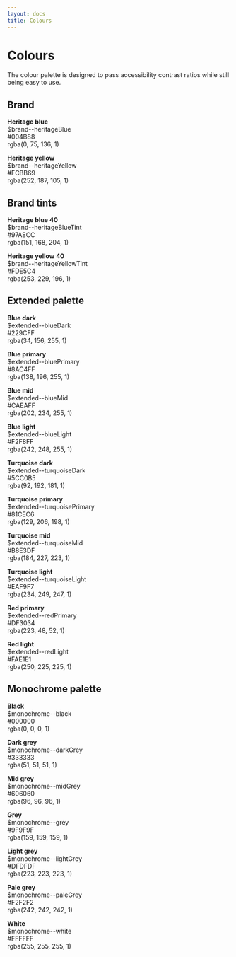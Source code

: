 ```yaml
---
layout: docs
title: Colours
---
```


# Colours

The colour palette is designed to pass accessibility contrast ratios while still being easy to use.

## Brand

<div class="inline-flex-ns flex-column-ns mr-4-ns ba b-width-1 b-radius-4 b-light-grey mb-4">
  <div class="block height-0 pb-100 w-full mw-250-ns bg-heritage-blue"></div>
  <div class="b-top b-width-1 b-light-grey p-3">
    <p>
      <strong>Heritage blue</strong><br>
      $brand--heritageBlue<br>
      #004B88<br>
      rgba(0, 75, 136, 1)
    </p>
  </div>
</div>

<div class="inline-flex-ns flex-column-ns mr-4-ns ba b-width-1 b-radius-4 b-light-grey mb-4">
  <div class="block height-0 pb-100 w-full mw-250-ns bg-heritage-yellow"></div>
  <div class="b-top b-width-1 b-light-grey p-3">
    <p>
      <strong>Heritage yellow</strong><br>
      $brand--heritageYellow<br>
      #FCBB69<br>
      rgba(252, 187, 105, 1)
    </p>
  </div>
</div>

## Brand tints

<div class="inline-flex-ns flex-column-ns mr-4-ns ba b-width-1 b-radius-4 b-light-grey mb-4">
  <div class="block height-0 pb-100 w-full mw-250-ns bg-heritage-blue-40"></div>
  <div class="b-top b-width-1 b-light-grey p-3">
    <p>
      <strong>Heritage blue 40</strong><br>
      $brand--heritageBlueTint<br>
      #97A8CC<br>
      rgba(151, 168, 204, 1)
    </p>
  </div>
</div>

<div class="inline-flex-ns flex-column-ns mr-4-ns ba b-width-1 b-radius-4 b-light-grey mb-4">
  <div class="block height-0 pb-100 w-full mw-250-ns bg-heritage-yellow-40"></div>
  <div class="b-top b-width-1 b-light-grey p-3">
    <p>
      <strong>Heritage yellow 40</strong><br>
      $brand--heritageYellowTint<br>
      #FDE5C4<br>
      rgba(253, 229, 196, 1)
    </p>
  </div>
</div>

## Extended palette

<div class="inline-flex-ns flex-column-ns mr-4-ns ba b-width-1 b-radius-4 b-light-grey mb-4">
  <div class="block height-0 pb-100 w-full mw-250-ns bg-blue-dark"></div>
  <div class="b-top b-width-1 b-light-grey p-3">
    <p>
      <strong>Blue dark</strong><br>
      $extended--blueDark<br>
      #229CFF<br>
      rgba(34, 156, 255, 1)
    </p>
  </div>
</div>

<div class="inline-flex-ns flex-column-ns mr-4-ns ba b-width-1 b-radius-4 b-light-grey mb-4">
  <div class="block height-0 pb-100 w-full mw-250-ns bg-blue-primary"></div>
  <div class="b-top b-width-1 b-light-grey p-3">
    <p>
      <strong>Blue primary</strong><br>
      $extended--bluePrimary<br>
      #8AC4FF<br>
      rgba(138, 196, 255, 1)
    </p>
  </div>
</div>

<div class="inline-flex-ns flex-column-ns mr-4-ns ba b-width-1 b-radius-4 b-light-grey mb-4">
  <div class="block height-0 pb-100 w-full mw-250-ns bg-blue-mid"></div>
  <div class="b-top b-width-1 b-light-grey p-3">
    <p>
      <strong>Blue mid</strong><br>
      $extended--blueMid<br>
      #CAEAFF<br>
      rgba(202, 234, 255, 1)
    </p>
  </div>
</div>

<div class="inline-flex-ns flex-column-ns mr-4-ns ba b-width-1 b-radius-4 b-light-grey mb-4">
  <div class="block height-0 pb-100 w-full mw-250-ns bg-blue-light"></div>
  <div class="b-top b-width-1 b-light-grey p-3">
    <p>
      <strong>Blue light</strong><br>
      $extended--blueLight<br>
      #F2F8FF<br>
      rgba(242, 248, 255, 1)
    </p>
  </div>
</div>

<div class="inline-flex-ns flex-column-ns mr-4-ns ba b-width-1 b-radius-4 b-light-grey mb-4">
  <div class="block height-0 pb-100 w-full mw-250-ns bg-turquoise-dark"></div>
  <div class="b-top b-width-1 b-light-grey p-3">
    <p>
      <strong>Turquoise dark</strong><br>
        $extended--turquoiseDark<br>
      #5CC0B5<br>
      rgba(92, 192, 181, 1)
    </p>
  </div>
</div>

<div class="inline-flex-ns flex-column-ns mr-4-ns ba b-width-1 b-radius-4 b-light-grey mb-4">
  <div class="block height-0 pb-100 w-full mw-250-ns bg-turquoise-primary"></div>
  <div class="b-top b-width-1 b-light-grey p-3">
    <p>
      <strong>Turquoise primary</strong><br>
      $extended--turquoisePrimary<br>
      #81CEC6<br>
      rgba(129, 206, 198, 1)
    </p>
  </div>
</div>

<div class="inline-flex-ns flex-column-ns mr-4-ns ba b-width-1 b-radius-4 b-light-grey mb-4">
  <div class="block height-0 pb-100 w-full mw-250-ns bg-turquoise-mid"></div>
  <div class="b-top b-width-1 b-light-grey p-3">
    <p>
      <strong>Turquoise mid</strong><br>
      $extended--turquoiseMid<br>
      #B8E3DF<br>
      rgba(184, 227, 223, 1)
    </p>
  </div>
</div>

<div class="inline-flex-ns flex-column-ns mr-4-ns ba b-width-1 b-radius-4 b-light-grey mb-4">
  <div class="block height-0 pb-100 w-full mw-250-ns bg-turquoise-light"></div>
  <div class="b-top b-width-1 b-light-grey p-3">
    <p>
      <strong>Turquoise light</strong><br>
      $extended--turquoiseLight<br>
      #EAF9F7<br>
      rgba(234, 249, 247, 1)
    </p>
  </div>
</div>

<div class="inline-flex-ns flex-column-ns mr-4-ns ba b-width-1 b-radius-4 b-light-grey mb-4">
  <div class="block height-0 pb-100 w-full mw-250-ns bg-red-primary"></div>
  <div class="b-top b-width-1 b-light-grey p-3">
    <p>
      <strong>Red primary</strong><br>
      $extended--redPrimary<br>
      #DF3034<br>
      rgba(223, 48, 52, 1)
    </p>
  </div>
</div>

<div class="inline-flex-ns flex-column-ns mr-4-ns ba b-width-1 b-radius-4 b-light-grey mb-4">
  <div class="block height-0 pb-100 w-full mw-250-ns bg-red-light">
  </div>
  <div class="b-top b-width-1 b-light-grey p-3">
    <p>
      <strong>Red light</strong><br>
      $extended--redLight<br>
      #FAE1E1<br>
      rgba(250, 225, 225, 1)
    </p>
  </div>
</div>

## Monochrome palette

<div class="inline-flex-ns flex-column-ns mr-4-ns ba b-width-1 b-radius-4 b-light-grey mb-4">
  <div class="block height-0 pb-100 w-full mw-250-ns bg-black">
  </div>
  <div class="b-top b-width-1 b-light-grey p-3">
    <p>
      <strong>Black</strong><br>
      $monochrome--black<br>
      #000000<br>
      rgba(0, 0, 0, 1)
    </p>
  </div>
</div>

<div class="inline-flex-ns flex-column-ns mr-4-ns ba b-width-1 b-radius-4 b-light-grey mb-4">
  <div class="block height-0 pb-100 w-full mw-250-ns bg-dark-grey">
  </div>
  <div class="b-top b-width-1 b-light-grey p-3">
    <p>
      <strong>Dark grey</strong><br>
      $monochrome--darkGrey<br>
      #333333<br>
      rgba(51, 51, 51, 1)
    </p>
  </div>
</div>

<div class="inline-flex-ns flex-column-ns mr-4-ns ba b-width-1 b-radius-4 b-light-grey mb-4">
  <div class="block height-0 pb-100 w-full mw-250-ns bg-mid-grey">
  </div>
  <div class="b-top b-width-1 b-light-grey p-3">
    <p>
      <strong>Mid grey</strong><br>
      $monochrome--midGrey<br>
      #606060<br>
      rgba(96, 96, 96, 1)
    </p>
  </div>
</div>

<div class="inline-flex-ns flex-column-ns mr-4-ns ba b-width-1 b-radius-4 b-light-grey mb-4">
  <div class="block height-0 pb-100 w-full mw-250-ns bg-grey">
  </div>
  <div class="b-top b-width-1 b-light-grey p-3">
    <p>
      <strong>Grey</strong><br>
      $monochrome--grey<br>
      #9F9F9F<br>
      rgba(159, 159, 159, 1)
    </p>
  </div>
</div>

<div class="inline-flex-ns flex-column-ns mr-4-ns ba b-width-1 b-radius-4 b-light-grey mb-4">
  <div class="block height-0 pb-100 w-full mw-250-ns bg-light-grey">
  </div>
  <div class="b-top b-width-1 b-light-grey p-3">
    <p>
      <strong>Light grey</strong><br>
      $monochrome--lightGrey<br>
      #DFDFDF<br>
      rgba(223, 223, 223, 1)
    </p>
  </div>
</div>

<div class="inline-flex-ns flex-column-ns mr-4-ns ba b-width-1 b-radius-4 b-light-grey mb-4">
  <div class="block height-0 pb-100 w-full mw-250-ns bg-pale-grey">
  </div>
  <div class="b-top b-width-1 b-light-grey p-3">
    <p>
      <strong>Pale grey</strong><br>
      $monochrome--paleGrey<br>
      #F2F2F2<br>
      rgba(242, 242, 242, 1)
    </p>
  </div>
</div>

<div class="inline-flex-ns flex-column-ns mr-4-ns ba b-width-1 b-radius-4 b-light-grey mb-4">
  <div class="block height-0 pb-100 w-full mw-250-ns bg-white">
  </div>
  <div class="b-top b-width-1 b-light-grey p-3">
    <p>
      <strong>White</strong><br>
      $monochrome--white<br>
      #FFFFFF<br>
      rgba(255, 255, 255, 1)
    </p>
  </div>
</div>
